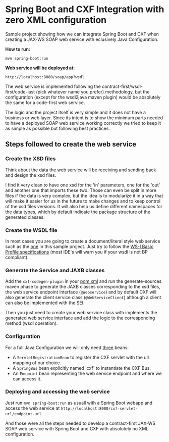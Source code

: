 # Spring Boot and CXF Integration with zero XML configuration

Sample project showing how we can integrate Spring Boot and CXF when creating a JAX-WS SOAP web service with eclusively Java Configuration.

**How to run:**
```
mvn spring-boot:run
```
**Web service will be deployed at:**
```
http://localhost:8080/soap/app?wsdl
```
The web service is implemented following the contract-first/wsdl-first/code-last (pick whatever name you prefer) methodology, but the configuration (except for the wsdl2java maven plugin) would be absolutely the same for a code-first web service.

The logic and the project itself is very simple and it does not have a business or web layer. Since its intent is to show the minimum parts needed to have a deployed SOAP web service working correctly we tried to keep it as simple as possible but following best practices.

## Steps followed to create the web service
### Create the XSD files
Think about the data the web service will be receiving and sending back and design the xsd files. 

I find it very clean to have one xsd for the 'in' parameters, one for the 'out' and another one that imports these two. Those can even be split in more files if the data is very complex, but the idea is to modularize it in a way that will make it easier for us in the future to make changes and to keep control of the xsd files versions. It will also help us define different namespaces for the data types, which by default indicate the package structure of the generated classes.

### Create the WSDL file
In most cases you are going to create a document/literal style web service such as the [one](src/main/resources/wsdl/app1.0.wsdl) in this sample project. Just try to follow the [WS-I Basic Profile specifications](http://ws-i.org/Profiles/BasicProfile-1.2-2010-11-09.html) (most IDE's will warn you if your wsdl is not BP compliant).

### Generate the Service and JAXB classes
Add the `cxf-codegen-plugin` in your [pom.xml](pom.xml) and run the generate-sources maven phase to generate the JAXB classes corresponding to the xsd files, the web service endpoint interface (`@Webservice`) and by default CXF will also generate the client service class (`@WebServiceClient`) although a client can also be implemented with the SEI.

Then you just need to create your web service class with implements the generated web service interface and add the logic to the corresponding method (wsdl operation).

### Configuration
For a full Java Configuration we will only need [three](src/main/java/com/dlizarra/app/config/Application.java) beans:
- A `ServletRegistrationBean` to register the CXF servlet with the url mapping of our choice.
- A `SpringBus` bean explicitly named 'cxf' to instantiate the CXF Bus.
- An `Endpoint` bean representing the web service endpoint and where we can access it.

### Deploying and accessing the web service
Just run `mvn spring-boot:run` as usuall with a Spring Boot webapp and access the web service at `http://localhost:8080/cxf-servlet-url/endpoint-url`.

And those were all the steps needed to develop a contract-first JAX-WS SOAP web service with Spring Boot and CXF with absolutely no XML configuration.
